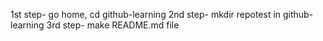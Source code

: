 1st step- go home, cd github-learning
2nd step- mkdir repotest in github-learning
3rd step- make README.md file